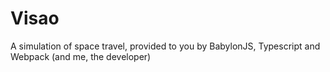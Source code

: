 # Visao
A simulation of space travel, provided to you by BabylonJS, Typescript and Webpack (and me, the developer)
